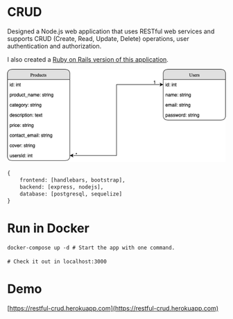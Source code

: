 # CRUD

Designed a Node.js web application that uses RESTful web services and supports CRUD (Create, Read, Update, Delete) operations, user authentication and authorization.

I also created a [Ruby on Rails version of this application](https://github.com/JamesHuangUC/Ruby-on-Rails-CRUD).

![Database Diagram](./dbDiagram.png)

```
{
    frontend: [handlebars, bootstrap],
    backend: [express, nodejs],
    database: [postgresql, sequelize]
}
```


# Run in Docker

```
docker-compose up -d # Start the app with one command.

# Check it out in localhost:3000
```


# Demo

[https://restful-crud.herokuapp.com](https://restful-crud.herokuapp.com)
